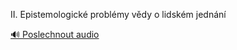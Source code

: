 
II. Epistemologické problémy vědy o lidském jednání

[🔊 Poslechnout audio](/data/7-paragraphs/audio/chapter_12/para_001-II-Epistemologick-problmy-vdy-o-lidskm-jednn.mp3)
